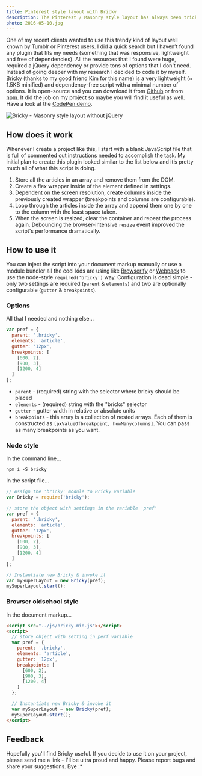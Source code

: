 ```yaml
---
title: Pinterest style layout with Bricky
description: The Pinterest / Masonry style layout has always been tricky to create so I've created a very lightweight and dependency-free plugin called Bricky.
photo: 2016-05-10.jpg
---
```


One of my recent clients wanted to use this trendy kind of layout well known by Tumblr or Pinterest users. I did a quick search but I haven’t found any plugin that fits my needs (something that was responsive, lightweight and free of dependencies). All the resources that I found were huge, required a jQuery dependency or provide tons of options that I don't need. Instead of going deeper with my research I decided to code it by myself. [Bricky](https://github.com/pawelgrzybek/bricky) (thanks to my good friend Kim for this name) is a very lightweight (≈ 1.5KB minified) and dependency-free script with a minimal number of options. It is open-source and you can download it from [Github](https://github.com/pawelgrzybek/bricky) or from [npm](https://www.npmjs.com/package/bricky). It did the job on my project so maybe you will find it useful as well. Have a look at the [CodePen demo](https://codepen.io/pawelgrzybek/pen/vGbzpW).

![Bricky - Masonry style layout without jQuery](/photos/2016-05-10-1.jpg)

## How does it work

Whenever I create a project like this, I start with a blank JavaScript file that is full of commented out instructions needed to accomplish the task. My initial plan to create this plugin looked similar to the list below and it’s pretty much all of what this script is doing.

1. Store all the articles in an array and remove them from the DOM.
2. Create a flex wrapper inside of the element defined in settings.
3. Dependent on the screen resolution, create columns inside the previously created wrapper (breakpoints and columns are configurable).
4. Loop through the articles inside the array and append them one by one to the column with the least space taken.
5. When the screen is resized, clear the container and repeat the process again. Debouncing the browser-intensive `resize` event improved the script's performance dramatically.

## How to use it

You can inject the script into your document markup manually or use a module bundler all the cool kids are using like [Browserify](http://browserify.org/) or [Webpack](https://webpack.github.io/) to use the node-style `required('bricky')` way. Configuration is dead simple - only two settings are required (`parent` & `elements`) and two are optionally configurable (`gutter` & `breakpoints`).

### Options

All that I needed and nothing else...

```js
var pref = {
  parent: '.bricky',
  elements: 'article',
  gutter: '12px',
  breakpoints: [
    [600, 2],
    [900, 3],
    [1200, 4]
  ]
};
```

- `parent` - (required) string with the selector where bricky should be placed
- `elements` - (required) string with the "bricks" selector
- `gutter` - gutter width in relative or absolute units
- `breakpoints` - this array is a collection of nested arrays. Each of them is constructed as `[pxValueOfbreakpoint, howManycolumns]`. You can pass as many breakpoints as you want.

### Node style

In the command line...

```
npm i -S bricky
```

In the script file...

```js
// Assign the 'bricky' module to Bricky variable
var Bricky = require('bricky');

// store the object with settings in the variable 'pref'
var pref = {
  parent: '.bricky',
  elements: 'article',
  gutter: '12px',
  breakpoints: [
    [600, 2],
    [900, 3],
    [1200, 4]
  ]
};

// Instantiate new Bricky & invoke it
var mySuperLayout = new Bricky(pref);
mySuperLayout.start();
```

### Browser oldschool style

In the document markup...

```html
<script src="../js/bricky.min.js"></script>
<script>
  // store object with setting in perf variable
  var pref = {
    parent: '.bricky',
    elements: 'article',
    gutter: '12px',
    breakpoints: [
      [600, 2],
      [900, 3],
      [1200, 4]
    ]
  };

  // Instantiate new Bricky & invoke it
  var mySuperLayout = new Bricky(pref);
  mySuperLayout.start();
</script>
```

## Feedback

Hopefully you'll find Bricky useful. If you decide to use it on your project, please send me a link - I'll be ultra proud and happy. Please report bugs and share your suggestions. Bye :*
